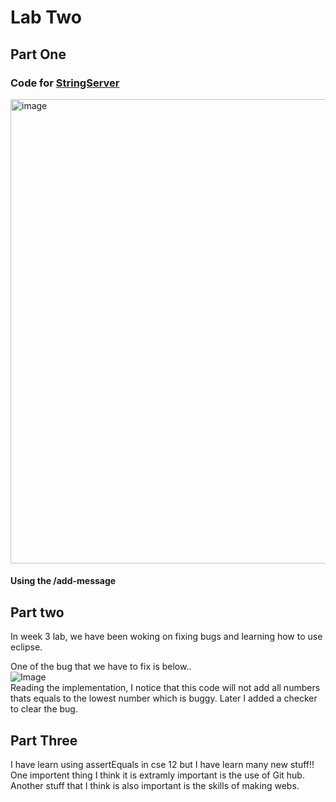 # **Lab Two**

## Part One  
### Code for [**StringServer**](StringServer.java)
<img width="743" alt="image" src="https://github.com/ZhenchengLin/Lab2NEW/assets/130115215/692a5a13-137c-4279-8b37-23d271ba710c">

#### Using the /add-message


## Part two
In week 3 lab, we have been woking on fixing bugs and learning how to use eclipse. 

One of the bug that we have to fix is below..  
![Image](2LabC.png)  
Reading the implementation, I notice that this code will not add all numbers thats equals to the lowest number which is buggy. Later I added a checker to clear the bug.

## Part Three
I have learn using assertEquals in cse 12 but I have learn many new stuff!!  
One importent thing I think it is extramly important is the use of Git hub.  
Another stuff that I think is also important is the skills of making webs.  
